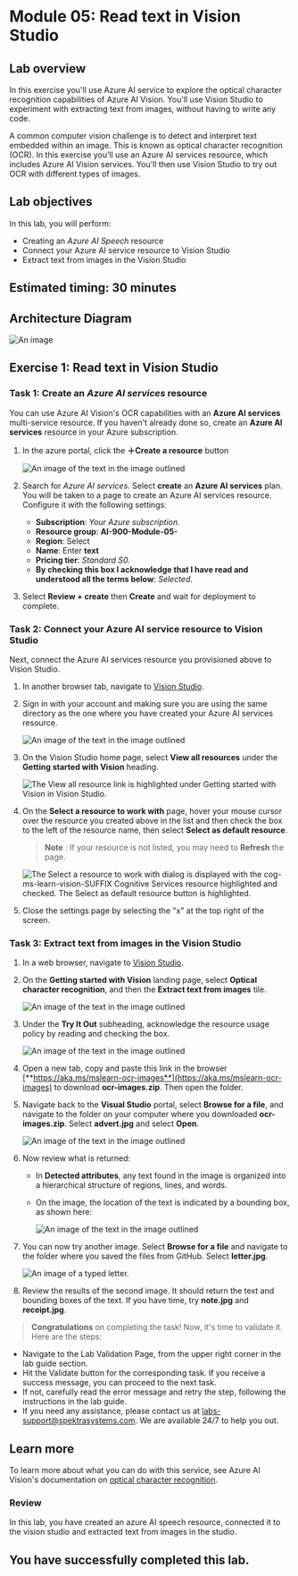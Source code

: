 # Module 05: Read text in Vision Studio

## Lab overview

In this exercise you'll use Azure AI service to explore the optical character recognition capabilities of Azure AI Vision. You'll use Vision Studio to experiment with extracting text from images, without having to write any code.

A common computer vision challenge is to detect and interpret text embedded within an image. This is known as optical character recognition (OCR). In this exercise you’ll use an Azure AI services resource, which includes Azure AI Vision services. You'll then use Vision Studio to try out OCR with different types of images.

## Lab objectives

In this lab, you will perform:

- Creating an *Azure AI Speech* resource
- Connect your Azure AI service resource to Vision Studio
- Extract text from images in the Vision Studio

## Estimated timing: 30 minutes

## Architecture Diagram

![An image](media/arch5.PNG)

## Exercise 1: Read text in Vision Studio
### Task 1: Create an *Azure AI services* resource

You can use Azure AI Vision's OCR capabilities with an **Azure AI services** multi-service resource. If you haven't already done so, create an **Azure AI services** resource in your Azure subscription.

1. In the azure portal, click the **&#65291;Create a resource** button

    ![An image of the text in the image outlined](media/lab-5(1).png)

1. Search for *Azure AI services*. Select **create** an **Azure AI services** plan. You will be taken to a page to create an Azure      AI services resource. Configure it with the following settings:
    - **Subscription**: *Your Azure subscription*.
    - **Resource group**: **AI-900-Module-05-<inject key="DeploymentID" enableCopy="false" />**
    - **Region**: Select **<inject key="location" enableCopy="false"/>**
    - **Name**: Enter **text<inject key="DeploymentID" enableCopy="false" />**
    - **Pricing tier**: *Standard S0.*
    - **By checking this box I acknowledge that I have read and understood all the terms below**: *Selected*.

1. Select **Review + create** then **Create** and wait for deployment to complete.

### Task 2: Connect your Azure AI service resource to Vision Studio

Next, connect the Azure AI services resource you provisioned above to Vision Studio.

1. In another browser tab, navigate to [Vision Studio](https://portal.vision.cognitive.azure.com?azure-portal=true).

1. Sign in with your account and making sure you are using the same directory as the one where you have created your Azure AI services resource.

   ![An image of the text in the image outlined](media/lab-5(2).png)

1. On the Vision Studio home page, select **View all resources** under the **Getting started with Vision** heading.

    ![The View all resource link is highlighted under Getting started with Vision in Vision Studio.](./media/lab-5(3).png)

1. On the **Select a resource to work with** page, hover your mouse cursor over the resource you created above in the list and then check the box to the left of the resource name, then select **Select as default resource**.

    > **Note** : If your resource is not listed, you may need to **Refresh** the page.

    ![The Select a resource to work with dialog is displayed with the cog-ms-learn-vision-SUFFIX Cognitive Services resource highlighted and checked. The Select as default resource button is highlighted.](./media/text.png)

1. Close the settings page by selecting the "x" at the top right of the screen.

### Task 3: Extract text from images in the Vision Studio
    
1. In a web browser, navigate to [Vision Studio](https://portal.vision.cognitive.azure.com?azure-portal=true).

1. On the **Getting started with Vision** landing page, select **Optical character recognition**, and then the **Extract text from images** tile.

   ![An image of the text in the image outlined](media/lab-5(5).png)

1. Under the **Try It Out** subheading, acknowledge the resource usage policy by reading and checking the box.

   ![An image of the text in the image outlined](media/text(2).png)

1. Open a new tab, copy and paste this link in the browser [**https://aka.ms/mslearn-ocr-images**](https://aka.ms/mslearn-ocr-images) to download **ocr-images.zip**. Then open the folder.

1. Navigate back to the **Visual Studio** portal, select **Browse for a file**, and navigate to the folder on your computer where you downloaded **ocr-images.zip**. Select **advert.jpg** and select **Open**.

   ![An image of the text in the image outlined](media/lab-5(7).png)

1. Now review what is returned:
    - In **Detected attributes**, any text found in the image is organized into a hierarchical structure of regions, lines, and words.
    - On the image, the location of the text is indicated by a bounding box, as shown here:

       ![An image of the text in the image outlined](media/advert-bounding-boxes.jpg)

1. You can now try another image. Select **Browse for a file** and navigate to the folder where you saved the files from GitHub. Select **letter.jpg**.

   ![An image of a typed letter.](media/read-text-computer-vision/letter(1).jpg)

1. Review the results of the second image. It should return the text and bounding boxes of the text. If you have time, try **note.jpg** and **receipt.jpg**.

> **Congratulations** on completing the task! Now, it's time to validate it. Here are the steps:
 
- Navigate to the Lab Validation Page, from the upper right corner in the lab guide section.
- Hit the Validate button for the corresponding task. If you receive a success message, you can proceed to the next task. 
- If not, carefully read the error message and retry the step, following the instructions in the lab guide.
- If you need any assistance, please contact us at labs-support@spektrasystems.com. We are available 24/7 to help you out.
  
## Learn more

To learn more about what you can do with this service, see Azure AI Vision's documentation on [optical character recognition](https://learn.microsoft.com/azure/ai-services/computer-vision/overview-ocr).

### Review
In this lab, you have created an azure AI speech resource, connected it to the vision studio and extracted text from images in the studio.
  
## You have successfully completed this lab.
